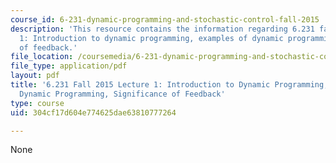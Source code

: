 ```yaml
---
course_id: 6-231-dynamic-programming-and-stochastic-control-fall-2015
description: 'This resource contains the information regarding 6.231 fall 2015 lecture
  1: Introduction to dynamic programming, examples of dynamic programming, significance
  of feedback.'
file_location: /coursemedia/6-231-dynamic-programming-and-stochastic-control-fall-2015/304cf17d604e774625dae63810777264_MIT6_231F15_Lec1.pdf
file_type: application/pdf
layout: pdf
title: '6.231 Fall 2015 Lecture 1: Introduction to Dynamic Programming, Examples of
  Dynamic Programming, Significance of Feedback'
type: course
uid: 304cf17d604e774625dae63810777264

---
```

None